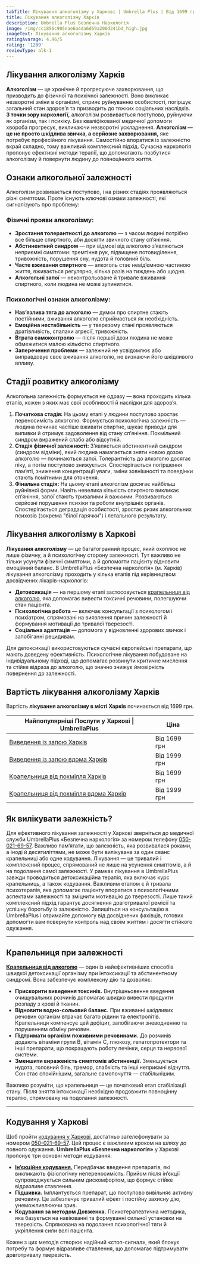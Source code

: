 ```yaml
---
tabTitle: Лікування алкоголізму у Харкові | Umbrella Plus | Від 1699 грн
title: Лікування алкоголізму Харків
description: Umbrella Plus Безпечна Наркологія
image: /img/cc1856c905eae6a4da6d69a200d241bd_high.jpg
imageText: Лікування алкоголізму Харків
ratingAvarage: 4.96/5
rating: '1209'
reviewType: alk-1
---
```


## Лікування алкоголізму Харків

**Алкоголізм** — це хронічне й прогресуюче захворювання, що призводить до фізичної та психічної залежності. Воно викликає незворотні зміни в організмі, сприяє руйнуванню особистості, погіршує загальний стан здоров’я та призводить до тяжких соціальних наслідків. **З точки зору наркології,** алкоголізм розвивається поступово, руйнуючи як організм, так і психіку. Без кваліфікованої медичної допомоги хвороба прогресує, викликаючи незворотні ускладнення. **Алкоголізм — це не просто шкідлива звичка, а серйозне захворювання,** яке потребує професійного лікування. Самостійно впоратися із залежністю вкрай складно, тому важливий комплексний підхід. Сучасна наркологія пропонує ефективні методи терапії, що допомагають позбутися алкоголізму й повернути людину до повноцінного життя.

## Ознаки алкогольної залежності

Алкоголізм розвивається поступово, і на різних стадіях проявляються різні симптоми. Проте існують ключові ознаки залежності, які сигналізують про проблему:

### Фізичні прояви алкоголізму:

* **Зростання толерантності до алкоголю** — з часом людині потрібно все більше спиртного, аби досягти звичного стану сп’яніння.
* **Абстинентний синдром** — при відмові від алкоголю з’являються неприємні симптоми: тремтіння рук, підвищене потовиділення, тривожність, порушення сну, нудота й головний біль.
* **Часте вживання спиртного** — алкоголь стає невід’ємною частиною життя, вживається регулярно, кілька разів на тиждень або щодня.
* **Алкогольні запої** — неконтрольоване й тривале вживання спиртного, коли людина не може зупинитися.

### Психологічні ознаки алкоголізму:

* **Нав’язлива тяга до алкоголю** — думки про спиртне стають постійними, вживання алкоголю сприймається як необхідність.
* **Емоційна нестабільність** — у тверезому стані проявляються дратівливість, спалахи агресії, тривожність.
* **Втрата самоконтролю** — після першої дози людина не може обмежитися малою кількістю спиртного.
* **Заперечення проблеми** — залежний не усвідомлює або виправдовує своє вживання алкоголю, не визнаючи його шкідливого впливу.

## Стадії розвитку алкоголізму

Алкогольна залежність формується не одразу — вона проходить кілька етапів, кожен з яких має свої особливості й наслідки для здоров’я.

1. **Початкова стадія:**
   На цьому етапі у людини поступово зростає переносимість алкоголю. Формується психологічна залежність — людина починає частіше вживати спиртне, шукає приводи для випивки й отримує задоволення від стану сп’яніння. Похмільний синдром виражений слабо або відсутній.
2. **Стадія фізичної залежності:**
   З’являється абстинентний синдром (синдром відміни), який людина намагається зняти новою дозою алкоголю — починаються запої. Толерантність до алкоголю досягає піку, а потім поступово знижується. Спостерігається погіршення пам’яті, зниження концентрації уваги, зміни зовнішності та поведінки стають помітними для оточення.
3. **Фінальна стадія:**
   На цьому етапі алкоголізм досягає найбільш руйнівної форми. Навіть невелика кількість спиртного викликає сп’яніння, запої стають тривалими й важкими. Розвиваються серйозні порушення психіки та роботи внутрішніх органів. Спостерігається деградація особистості, зростає ризик алкогольних психозів (зокрема "білої гарячки") і летального результату.

## Лікування алкоголізму в Харкові

**Лікування алкоголізму** — це багатогранний процес, який охоплює не лише фізичну, а й психологічну сторону залежності. Тут важливо не тільки усунути фізичні симптоми, а й допомогти пацієнту відновити емоційний баланс. В UmbrellaPlus «Безпечна наркологія» (м. Харків) лікування алкоголізму проходить у кілька етапів під керівництвом досвідчених лікарів-наркологів:

* **Детоксикація** — на першому етапі застосовується [крапельниця від алкоголю](https://umbrella-plus.com.ua/uk/kharkiv/vivod-iz-zapoia-kharkiv-ua/), яка допомагає вивести токсичні речовини, полегшуючи стан пацієнта.
* **Психологічна робота** — включає консультації з психологом і психіатром, спрямовані на виявлення причин залежності й формування мотивації до тривалої тверезості.
* **Соціальна адаптація** — допомога у відновленні здорових звичок і запобіганні рецидивам.

Для детоксикації використовуються сучасні європейські препарати, що мають доведену ефективність. Психологічне лікування побудоване на індивідуальному підході, що допомагає розвинути критичне мислення та стійке відраза до алкоголю, що значно знижує ймовірність повернення до залежності.

## Вартість лікування алкоголізму Харків

Вартість **лікування алкоголізму в місті Харків** починається від 1699 грн.

| Найпопулярніші Послуги у Харкові \| UmbrellaPlus                                                                           | Ціна         |
| -------------------------------------------------------------------------------------------------------------------------- | ------------ |
| [Виведення із запою Харків](https://umbrella-plus.com.ua/uk/kharkiv/vivod-iz-zapoia-kharkiv-ua/)                           | Від 1699 грн |
| [Виведення із запою вдома Харків](https://umbrella-plus.com.ua/uk/kharkiv/vivod-iz-zapoia-na-domy-kharkiv-ua/)             | Від 1999 грн |
| [Крапельниця від похмілля Харків](https://umbrella-plus.com.ua/uk/kharkiv/kapelnica_ot_alkogola_kharkiv-ua/)               | Від 1699 грн |
| [Крапельниця від похмілля вдома Харків](https://umbrella-plus.com.ua/uk/kharkiv/kapelnica_ot_alkogola_na_domy_kharkiv_ua/) | Від 1999 грн |

## Як вилікувати залежність?

Для ефективного лікування залежності у Харкові зверніться до медичної служби UmbrellaPlus «Безпечна наркологія» за номером телефону [050-021-69-57](tel:0500216957). Важливо пам’ятати, що залежність, яка розвивалася роками, а іноді й десятиліттями, не може бути вилікувана за один сеанс крапельниці або одне кодування. Лікування — це тривалий і комплексний процес, спрямований не лише на усунення симптомів, а й на подолання самої залежності. У рамках лікування в UmbrellaPlus завжди проводиться детоксикаційна терапія, яка включає курс крапельниць, а також кодування. Важливим етапом є й тривала психотерапія, яка допомагає пацієнту впоратися з психологічними аспектами залежності та зміцнити мотивацію до тверезості. Лише такий комплексний підхід гарантує досягнення довготривалої ремісії та успішну боротьбу із залежністю. Запишіться на консультацію в UmbrellaPlus і отримайте допомогу від досвідчених фахівців, готових допомогти вам повернути контроль над своїм життям і досягти стійкого одужання.

***

## Крапельниця при залежності

**[Крапельниця від алкоголю](https://umbrella-plus.com.ua/uk/kharkiv/kapelnica_ot_alkogola_kharkiv-ua/)** — один із найефективніших способів швидкої детоксикації організму при інтоксикації та абстинентному синдромі. Вона забезпечує комплексну дію та дозволяє:

* **Прискорити виведення токсинів.**
  Внутрішньовенне введення очищувальних розчинів допомагає швидко вивести продукти розпаду з крові й тканин.
* **Відновити водно-сольовий баланс.**
  При вживанні шкідливих речовин організм втрачає багато рідини та електролітів. Крапельниця компенсує цей дефіцит, запобігаючи зневодненню та порушенням обміну речовин.
* **Підтримати організм поживними речовинами.**
  До розчинів додають вітаміни групи B, вітамін C, глюкозу, гепатопротектори та інші препарати, що покращують роботу печінки, серця та нервової системи.
* **Зменшити вираженість симптомів абстиненції.**
  Зменшується нудота, головний біль, тремор, слабкість та інші неприємні відчуття. Сон стає спокійнішим, загальне самопочуття — стабільнішим.

Важливо розуміти, що крапельниця — це початковий етап стабілізації стану. Після зняття інтоксикації необхідно продовжити повноцінну терапію, спрямовану на подолання залежності.

***

## Кодування у Харкові

Щоб пройти [кодування у Харкові](https://umbrella-plus.com.ua/uk/kharkiv/kodirovka-ot-alkogolia-kharkiv-ua/), достатньо зателефонувати за номером [050-021-69-57](tel:0500216957). Цей процес є важливим кроком на шляху до повного одужання. **UmbrellaPlus «Безпечна наркологія»** у Харкові пропонує три основні методи кодування:

* **[Ін’єкційне кодування.](https://umbrella-plus.com.ua/uk/kharkiv/kodirovka-ot-alkogolia-disulfiram-kharkiv-ua/)**
  Передбачає введення препаратів, які викликають фізіологічну непереносимість. Прийом після ін’єкції супроводжується сильним дискомфортом, що формує стійке відразливе ставлення.
* **Підшивка.**
  Імплантується препарат, що поступово вивільняє активну речовину. Це забезпечує тривалий ефект і постійну захисну дію, унеможливлюючи зрив.
* **Кодування за методом Довженка.**
  Психотерапевтична методика, яка базується на навіюванні та формуванні сильної установки на тверезість. Спрямована на подолання психологічної тяги й укріплення сили волі пацієнта.

Кожен з цих методів створює надійний «стоп-сигнал», який блокує потребу та формує відразливе ставлення, що допомагає підтримувати довготривалу тверезість.
